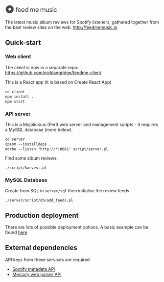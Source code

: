 ![Feed Me Music](feedmemusic.png)

The latest music album reviews for Spotify listeners, gathered together from the best review sites on the web.
http://feedmemusic.io

## Quick-start

### Web client

The client is now in a separate repo: https://github.com/nicklangridge/feedme-client

This is a React app (it is based on Create React App)
```
cd client
npm install . 
npm start
```

### API server

This is a Mojolicious (Perl) web server and management scripts - it requires a MySQL database (more below).
```
cd server
cpanm --installdeps . 
morbo --listen "http://*:8081" script/server.pl
```
Find some album reviews.
```
./script/harvest.pl
```
### MySQL Database
Create from SQL in `server/sql` then initialise the review feeds
```
./server/script/db/add_feeds.pl
```
## Production deployment

There are lots of possible deployment options. A basic example can be found [here](deployment/digitalocean/README.md)

## External dependencies
API keys from these services are required
- [Spotify metadata API](https://developer.spotify.com/documentation/web-api/)
- [Mercury web parser API](https://mercury.postlight.com/web-parser/)
